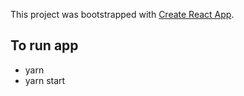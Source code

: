 This project was bootstrapped with [Create React App](https://github.com/facebookincubator/create-react-app).

## To run app

* yarn
* yarn start

